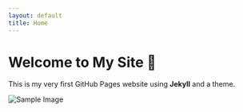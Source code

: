 ```yaml
---
layout: default
title: Home
---
```


# Welcome to My Site 🎉

This is my very first GitHub Pages website using **Jekyll** and a theme.

![Sample Image](https://picsum.photos/400/200)
